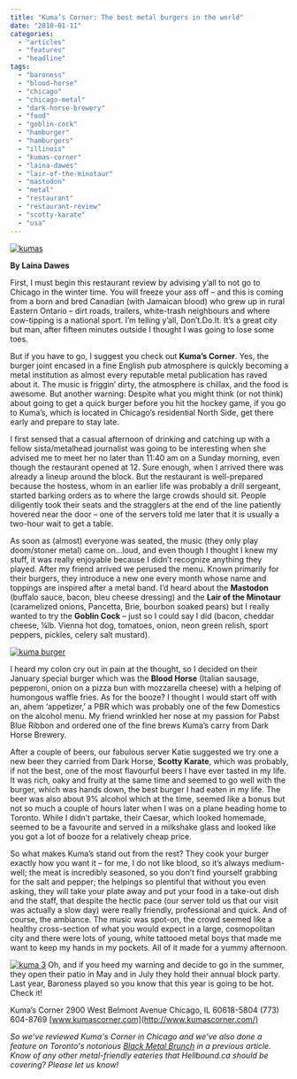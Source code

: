 ```yaml
---
title: "Kuma’s Corner: The best metal burgers in the world"
date: "2010-01-11"
categories: 
  - "articles"
  - "features"
  - "headline"
tags: 
  - "baroness"
  - "blood-horse"
  - "chicago"
  - "chicago-metal"
  - "dark-horse-brewery"
  - "food"
  - "goblin-cock"
  - "hamburger"
  - "hamburgers"
  - "illinois"
  - "kumas-corner"
  - "laina-dawes"
  - "lair-of-the-minotaur"
  - "mastodon"
  - "metal"
  - "restaurant"
  - "restaurant-review"
  - "scotty-karate"
  - "usa"
---
```


[![kumas](http://www.hellbound.ca/wp-content/uploads/2010/01/kumas.jpg "kumas")](http://www.hellbound.ca/wp-content/uploads/2010/01/kumas.jpg)

**By Laina Dawes**

First, I must begin this restaurant review by advising y’all to not go to Chicago in the winter time. You will freeze your ass off – and this is coming from a born and bred Canadian (with Jamaican blood) who grew up in rural Eastern Ontario – dirt roads, trailers, white-trash neighbours and where cow-tipping is a national sport. I’m telling y’all, Don’t.Do.It. It’s a great city but man, after fifteen minutes outside I thought I was going to lose some toes.

But if you have to go, I suggest you check out **Kuma’s Corner**. Yes, the burger joint encased in a fine English pub atmosphere is quickly becoming a metal institution as almost every reputable metal publication has raved about it. The music is friggin’ dirty, the atmosphere is chillax, and the food is awesome. But another warning: Despite what you might think (or not think) about going to get a quick burger before you hit the hockey game, if you go to Kuma’s, which is located in Chicago’s residential North Side, get there early and prepare to stay late.

I first sensed that a casual afternoon of drinking and catching up with a fellow sista/metalhead journalist was going to be interesting when she advised me to meet her no later than 11:40 am on a Sunday morning, even though the restaurant opened at 12. Sure enough, when I arrived there was already a lineup around the block. But the restaurant is well-prepared because the hostess, whom in an earlier life was probably a drill sergeant, started barking orders as to where the large crowds should sit. People diligently took their seats and the stragglers at the end of the line patiently hovered near the door – one of the servers told me later that it is usually a two-hour wait to get a table.

As soon as (almost) everyone was seated, the music (they only play doom/stoner metal) came on…loud, and even though I thought I knew my stuff, it was really enjoyable because I didn’t recognize anything they played. After my friend arrived we perused the menu. Known primarily for their burgers, they introduce a new one every month whose name and toppings are inspired after a metal band. I’d heard about the **Mastodon** (buffalo sauce, bacon, bleu cheese dressing) and the **Lair of the Minotaur** (caramelized onions, Pancetta, Brie, bourbon soaked pears) but I really wanted to try the **Goblin Cock** – just so I could say I did (bacon, cheddar cheese, ¼lb. Vienna hot dog, tomatoes, onion, neon green relish, sport peppers, pickles, celery salt mustard).

[![kuma burger](http://www.hellbound.ca/wp-content/uploads/2010/01/kuma-burger.jpg "kuma burger")](http://www.hellbound.ca/wp-content/uploads/2010/01/kuma-burger.jpg)

I heard my colon cry out in pain at the thought, so I decided on their January special burger which was the **Blood Horse** (Italian sausage, pepperoni, onion on a pizza bun with mozzarella cheese) with a helping of humongous waffle fries. As for the booze? I thought I would start off with an, ahem ‘appetizer,’ a PBR which was probably one of the few Domestics on the alcohol menu. My friend wrinkled her nose at my passion for Pabst Blue Ribbon and ordered one of the fine brews Kuma’s carry from Dark Horse Brewery.

After a couple of beers, our fabulous server Katie suggested we try one a new beer they carried from Dark Horse, **Scotty Karate**, which was probably, if not the best, one of the most flavourful beers I have ever tasted in my life. It was rich, oaky and fruity at the same time and seemed to go well with the burger, which was hands down, the best burger I had eaten in my life. The beer was also about 9% alcohol which at the time, seemed like a bonus but not so much a couple of hours later when I was on a plane heading home to Toronto. While I didn’t partake, their Caesar, which looked homemade, seemed to be a favourite and served in a milkshake glass and looked like you got a lot of booze for a relatively cheap price.

So what makes Kuma’s stand out from the rest? They cook your burger exactly how you want it – for me, I do not like blood, so it’s always medium-well; the meat is incredibly seasoned, so you don’t find yourself grabbing for the salt and pepper; the helpings so plentiful that without you even asking, they will take your plate away and put your food in a take-out dish and the staff, that despite the hectic pace (our server told us that our visit was actually a slow day) were really friendly, professional and quick. And of course, the ambiance. The music was spot-on, the crowd seemed like a healthy cross-section of what you would expect in a large, cosmopolitan city and there were lots of young, white tattooed metal boys that made me want to keep my hands in my pockets. All of it made for a yummy afternoon.

[![kuma 3](http://www.hellbound.ca/wp-content/uploads/2010/01/kuma-3.jpg "kuma 3")](http://www.hellbound.ca/wp-content/uploads/2010/01/kuma-3.jpg) Oh, and if you heed my warning and decide to go in the summer, they open their patio in May and in July they hold their annual block party. Last year, Baroness played so you know that this year is going to be hot. Check it!

Kuma’s Corner 2900 West Belmont Avenue Chicago, IL 60618-5804 (773) 604-8769 [www.kumascorner.com](http://www.kumascorner.com/)

_So we've reviewed Kuma's Corner in Chicago and we've also done a feature on Toronto's notorious [Black Metal Brunch](http://www.hellbound.ca/2009/12/bacon-eggs-and-sacrilege/) in a previous article. Know of any other metal-friendly eateries that Hellbound.ca should be covering? Please let us know!_
